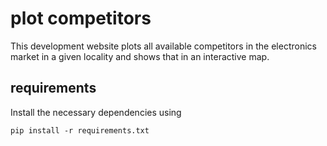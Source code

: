 # plot competitors

This development website plots all available competitors in the electronics market in a given locality and shows that in an interactive map.

## requirements

Install the necessary dependencies using

    pip install -r requirements.txt
